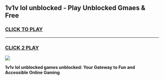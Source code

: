 
## 1v1v lol unblocked - Play Unblocked Gmaes & Free
<h3>
<a href="https://news.freeplayer.one?title=1v1v_lol_unblocked&ref=16F">CLICK TO PLAY</a></h3>
<hr>

<h3>
<a href="https://news.freeplayer.one?title=1v1v_lol_unblocked&ref=16F">CLICK 2 PLAY</a>
  
</h3>

<a href="https://news.freeplayer.one?title=1v1v_lol_unblocked&ref=16F/"><img src="https://clearcache.store/games.png"></a>


**1v1v lol unblocked games unblocked: Your Gateway to Fun and Accessible Online Gaming**
